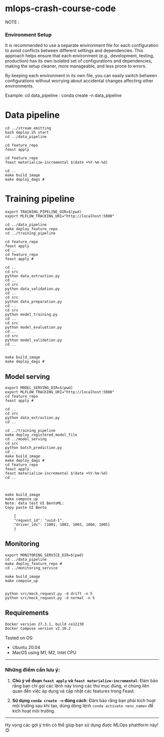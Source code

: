 # mlops-crash-course-code


NOTE :
### Environment Setup

It is recommended to use a separate environment file for each configuration to avoid conflicts between different settings and dependencies. This approach helps ensure that each environment (e.g., development, testing, production) has its own isolated set of configurations and dependencies, making the setup cleaner, more manageable, and less prone to errors.

By keeping each environment in its own file, you can easily switch between configurations without worrying about accidental changes affecting other environments.

Example:
    cd data_pipeline : conda create -n data_pipeline

# Data pipeline

    cd ../stream_emitting
    bash deploy.sh start
    cd ../data_pipeline

    cd feature_repo
    feast apply

    cd feature_repo
    feast materialize-incremental $(date +%Y-%m-%d)

    cd ..
    make build_image
    make deploy_dags # 

# Training pipeline
    export TRAINING_PIPELINE_DIR=$(pwd)
    export MLFLOW_TRACKING_URI="http://localhost:5000"

    cd ../data_pipeline
    make deploy_feature_repo 
    cd ../training_pipeline

    cd feature_repo
    feast apply 
    cd ..
    cd feature_repo
    feast apply # 

    cd ..
    cd src
    python data_extraction.py
    cd ..
    cd src
    python data_validation.py
    cd ..
    cd src
    python data_preparation.py
    cd ..
    cd src
    python model_training.py
    cd ..
    cd src
    python model_evaluation.py
    cd ..
    cd src
    python model_validation.py
    cd ..


    make build_image
    make deploy_dags # 

## Model serving
    export MODEL_SERVING_DIR=$(pwd)
    export MLFLOW_TRACKING_URI="http://localhost:5000"
    cd feature_repo
    feast apply # 

    cd ..
    cd src
    python data_extraction.py
    cd ..

    cd ../training_pipeline
    make deploy_registered_model_file
    cd ../model_serving
    cd src
    python batch_prediction.py
    cd ..
    make build_image
    make deploy_dags # 
    cd feature_repo
    feast apply
    feast materialize-incremental $(date +%Y-%m-%d)
    cd ..



    make build_image
    make compose_up
    Note: data test UI BentoML:
    Copy paste UI Bento

        {
        "request_id": "uuid-1",
        "driver_ids": [1001, 1002, 1003, 1004, 1005]
        }

## Monitoring
    export MONITORING_SERVICE_DIR=$(pwd)
    cd ../data_pipeline
    make deploy_feature_repo # 
    cd ../monitoring_service

    make build_image
    make compose_up


    python src/mock_request.py -d drift -n 5
    python src/mock_request.py -d normal -n 5

## Requirements

```bash
Docker version 27.3.1, build ce12230
Docker Compose version v2.10.2
```

Tested on OS:

-   Ubuntu 20.04
-   MacOS using M1, M2, Intel CPU



---

### Những điểm cần lưu ý:
1. **Chú ý về đoạn `feast apply` và `feast materialize-incremental`**: Đảm bảo rằng bạn chỉ gọi các lệnh này trong các thư mục đúng, vì chúng liên quan đến việc áp dụng và cập nhật các features trong Feast.
   
2. **Sử dụng `conda create -n` đúng cách**: Đảm bảo rằng bạn phải kích hoạt môi trường sau khi tạo, dùng dòng lệnh `conda activate <env_name>` để kích hoạt môi trường.

---

Hy vọng các gợi ý trên có thể giúp bạn sử dụng được MLOps phattform này! 😊
